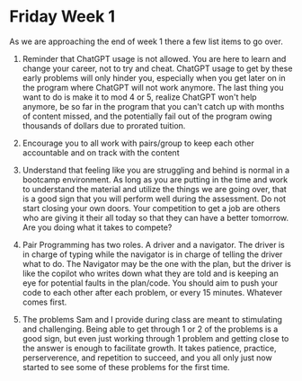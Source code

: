 # Friday Week 1

As we are approaching the end of week 1 there a few list items to go over.

1. Reminder that ChatGPT usage is not allowed. You are here to learn and change your career, not to try and cheat. ChatGPT usage to get by these early problems will only hinder you,
especially when you get later on in the program where ChatGPT will not work anymore. The last thing you want to do is make it to mod 4 or 5, realize ChatGPT won't help anymore, be so far in the program that you can't catch up with months of content missed, and the potentially fail out of the program owing thousands of dollars due to prorated tuition.

2. Encourage you to all work with pairs/group to keep each other accountable and on track with the content

3. Understand that feeling like you are struggling and behind is normal in a bootcamp environment. As long as you are putting in the time and work to understand the material and utilize the things we are going over, that is a good sign that you will perform well during the assessment. Do not start closing your own doors. Your competition to get a job are others who are giving it their all today so that they can have a better tomorrow. Are you doing what it takes to compete?

4. Pair Programming has two roles. A driver and a navigator. The driver is in charge of typing while the navigator is in charge of telling the driver what to do. The Navigator may be the one with the plan, but the driver is like the copilot who writes down what they are told and is keeping an eye for potential faults in the plan/code. You should aim to push your code to each other after each problem, or every 15 minutes. Whatever comes first.

5. The problems Sam and I provide during class are meant to stimulating and challenging. Being able to get through 1 or 2 of the problems is a good sign, but even just working through 1 problem and getting close to the answer is enough to facilitate growth. It takes patience, practice, perserverence, and repetition to succeed, and you all only just now started to see some of these problems for the first time.
